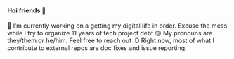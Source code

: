 #### Hoi friends 💙
🌱 I’m currently working on a getting my digital life in order. Excuse the mess while I try to organize 11 years of tech project debt 🙃 My pronouns are they/them or he/him. Feel free to reach out :D Right now, most of what I contribute to external repos are doc fixes and issue reporting.
